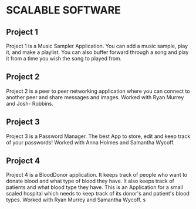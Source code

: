 # SCALABLE SOFTWARE
## Project 1
Project 1 is a Music Sampler Application. You can add a music sample, play it,
and make a playlist. You can also buffer forward through a song and play it from
a time you wish the song to played from.

## Project 2
Project 2 is a peer to peer networking application where you can connect to
another peer and share messages and images. Worked with Ryan Murrey and Josh-
Robbins.

## Project 3
Project 3 is a Password Manager. The best App to store, edit and keep track of
your passwords! Worked with Anna Holmes and Samantha Wycoff.

## Project 4
Project 4 is a BloodDonor application. It keeps track of people who want to
donate blood and what type of blood they have. It also keeps track of patients
and what blood type they have. This is an Application for a small scaled hospital
which needs to keep track of its donor's and patient's blood types. Worked with
Ryan Murrey and Samantha Wycoff. s
